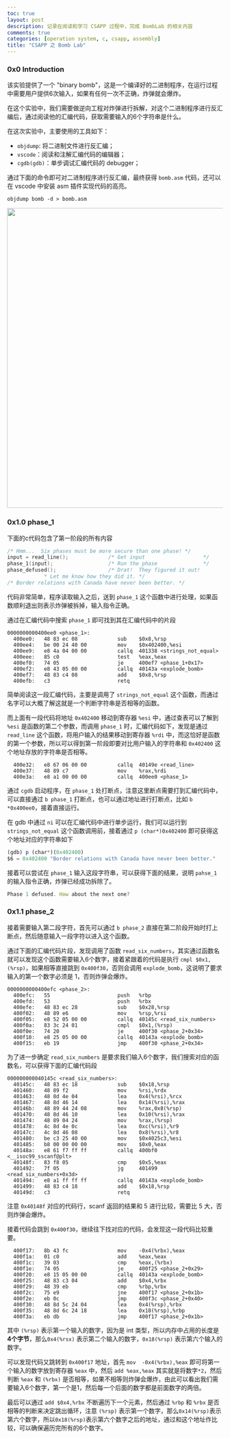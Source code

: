 ```yaml
---
toc: true
layout: post
description: 记录在阅读和学习 CSAPP 过程中，完成 BombLab 的相关内容
comments: true
categories: [operation system, c, csapp, assembly]
title: "CSAPP 之 Bomb Lab"
---
```


### 0x0 Introduction

该实验提供了一个 "binary bomb"，这是一个编译好的二进制程序，在运行过程中需要用户提供6次输入，如果有任何一次不正确，炸弹就会爆炸。

在这个实验中，我们需要做逆向工程对炸弹进行拆解，对这个二进制程序进行反汇编后，通过阅读他的汇编代码，获取需要输入的6个字符串是什么。

在这次实验中，主要使用的工具如下：

- `objdump`: 将二进制文件进行反汇编；
- `vscode`：阅读和注解汇编代码的编辑器；
- `cgdb(gdb)`：单步调试汇编代码的 debugger；

通过下面的命令即可对二进制程序进行反汇编，最终获得 `bomb.asm` 代码，还可以在 vscode 中安装 asm 插件实现代码的高亮。

```shell
objdump bomb -d > bomb.asm
```

<img src="{{ site.baseurl }}/images/csapp-bomb/bomb_preview.png" width="700"/>

### 0x1.0 phase_1

下面的c代码包含了第一阶段的所有内容

```c
/* Hmm...  Six phases must be more secure than one phase! */
input = read_line();             /* Get input                   */
phase_1(input);                  /* Run the phase               */
phase_defused();                 /* Drat!  They figured it out!
            * Let me know how they did it. */
/* Border relations with Canada have never been better. */
```



代码非常简单，程序读取输入之后，送到 `phase_1` 这个函数中进行处理，如果函数顺利退出则表示炸弹被拆掉，输入指令正确。

通过在汇编代码中搜索 `phase_1` 即可找到其在汇编代码中的片段

```assembly
0000000000400ee0 <phase_1>:
  400ee0:	48 83 ec 08          	sub    $0x8,%rsp
  400ee4:	be 00 24 40 00       	mov    $0x402400,%esi
  400ee9:	e8 4a 04 00 00       	callq  401338 <strings_not_equal>
  400eee:	85 c0                	test   %eax,%eax
  400ef0:	74 05                	je     400ef7 <phase_1+0x17>
  400ef2:	e8 43 05 00 00       	callq  40143a <explode_bomb>
  400ef7:	48 83 c4 08          	add    $0x8,%rsp
  400efb:	c3                   	retq   
```



简单阅读这一段汇编代码，主要是调用了 `strings_not_equal` 这个函数，而通过名字可以大概了解这就是一个判断字符串是否相等的函数。

而上面有一段代码将地址 `0x402400` 移动到寄存器 `%esi` 中，通过查表可以了解到 `%esi` 是函数的第二个参数，而调用 `phase_1` 时，汇编代码如下，发现是通过 `read_line` 这个函数，将用户输入的结果移动到寄存器 `%rdi` 中，而这恰好是函数的第一个参数，所以可以得到第一阶段即要对比用户输入的字符串和 `0x402400` 这个地址存放的字符串是否相等。

```assembly
  400e32:	e8 67 06 00 00       	callq  40149e <read_line>
  400e37:	48 89 c7             	mov    %rax,%rdi
  400e3a:	e8 a1 00 00 00       	callq  400ee0 <phase_1>
```

通过 `cgdb` 启动程序，在 `phase_1` 处打断点，注意这里断点需要打到汇编代码中，可以直接通过 `b phase_1` 打断点，也可以通过地址进行打断点，比如 `b *0x400ee0`，接着直接运行。

在 gdb 中通过 `ni` 可以在汇编代码中进行单步运行，我们可以运行到 `strings_not_equal` 这个函数调用前，接着通过 `p (char*)0x402400` 即可获得这个地址对应的字符串如下

```javascript
(gdb) p (char*)(0x402400)
$6 = 0x402400 "Border relations with Canada have never been better."
```

接着可以尝试在 `phase_1` 输入这段字符串，可以获得下面的结果，说明 `pahse_1` 的输入指令正确，炸弹已经成功拆除了。

```javascript
Phase 1 defused. How about the next one?
```

### 0x1.1 phase_2

接着需要输入第二段字符，首先可以通过 `b phase_2` 直接在第二阶段开始时打上断点，然后随意输入一段字符以进入这个函数。

通过下面的汇编代码片段，发现调用了函数 `read_six_numbers`，其实通过函数名就可以发现这个函数需要输入6个数字，接着紧跟着的代码是执行 `cmpl $0x1, (%rsp)`，如果相等直接跳到 `0x400f30`，否则会调用 `explode_bomb`，这说明了要求输入的第一个数字必须是 1，否则炸弹会爆炸。

```assembly
0000000000400efc <phase_2>:
  400efc:	55                   	push   %rbp
  400efd:	53                   	push   %rbx
  400efe:	48 83 ec 28          	sub    $0x28,%rsp
  400f02:	48 89 e6             	mov    %rsp,%rsi
  400f05:	e8 52 05 00 00       	callq  40145c <read_six_numbers>
  400f0a:	83 3c 24 01          	cmpl   $0x1,(%rsp)
  400f0e:	74 20                	je     400f30 <phase_2+0x34>
  400f10:	e8 25 05 00 00       	callq  40143a <explode_bomb>
  400f15:	eb 19                	jmp    400f30 <phase_2+0x34>
```

为了进一步确定 `read_six_numbers` 是要求我们输入6个数字，我们搜索对应的函数名，可以获得下面的汇编代码段

```assembly
000000000040145c <read_six_numbers>:
  40145c:	48 83 ec 18          	sub    $0x18,%rsp
  401460:	48 89 f2             	mov    %rsi,%rdx
  401463:	48 8d 4e 04          	lea    0x4(%rsi),%rcx
  401467:	48 8d 46 14          	lea    0x14(%rsi),%rax
  40146b:	48 89 44 24 08       	mov    %rax,0x8(%rsp)
  401470:	48 8d 46 10          	lea    0x10(%rsi),%rax
  401474:	48 89 04 24          	mov    %rax,(%rsp)
  401478:	4c 8d 4e 0c          	lea    0xc(%rsi),%r9
  40147c:	4c 8d 46 08          	lea    0x8(%rsi),%r8
  401480:	be c3 25 40 00       	mov    $0x4025c3,%esi
  401485:	b8 00 00 00 00       	mov    $0x0,%eax
  40148a:	e8 61 f7 ff ff       	callq  400bf0 <__isoc99_sscanf@plt>
  40148f:	83 f8 05             	cmp    $0x5,%eax
  401492:	7f 05                	jg     401499 <read_six_numbers+0x3d>
  401494:	e8 a1 ff ff ff       	callq  40143a <explode_bomb>
  401499:	48 83 c4 18          	add    $0x18,%rsp
  40149d:	c3                   	retq   
```

注意 `0x40148f` 对应的代码行，scanf 返回的结果和 5 进行比较，需要比 5 大，否则炸弹会爆炸。

接着代码会跳到 `0x400f30`，继续往下找对应的代码，会发现这一段代码比较重要。

```assembly
  400f17:	8b 43 fc             	mov    -0x4(%rbx),%eax    
  400f1a:	01 c0                	add    %eax,%eax
  400f1c:	39 03                	cmp    %eax,(%rbx)
  400f1e:	74 05                	je     400f25 <phase_2+0x29>
  400f20:	e8 15 05 00 00       	callq  40143a <explode_bomb>
  400f25:	48 83 c3 04          	add    $0x4,%rbx
  400f29:	48 39 eb             	cmp    %rbp,%rbx
  400f2c:	75 e9                	jne    400f17 <phase_2+0x1b>
  400f2e:	eb 0c                	jmp    400f3c <phase_2+0x40>
  400f30:	48 8d 5c 24 04       	lea    0x4(%rsp),%rbx
  400f35:	48 8d 6c 24 18       	lea    0x18(%rsp),%rbp
  400f3a:	eb db                	jmp    400f17 <phase_2+0x1b>
```

其中 `(%rsp)` 表示第一个输入的数字，因为是 int 类型，所以内存中占用的长度是**4个字节**，那么`0x4(%rsx)` 表示第二个输入的数字，`0x18(%rsp)` 表示第六个输入的数字。

可以发现代码又跳转到 `0x400f17` 地址，首先 `mov  -0x4(%rbx),%eax` 即可将第一个输入的数字放到寄存器 `%eax` 中，然后 `add %eax,%eax` 其实就是将数字`*2`，然后判断 `%eax` 和 `(%rbx)` 是否相等，如果不相等则炸弹会爆炸，由此可以看出我们需要输入6个数字，第一个是1，然后每一个后面的数字都是前面数字的两倍。

最后可以通过 `add $0x4,%rbx` 不断遍历下一个元素，然后通过 `%rbp` 和 `%rbx` 是否相等的判断来决定跳出循环，注意 `(%rsp)` 表示第一个数字，那么`0x14(%rsp)`表示第六个数字，所以`0x18(%rsp)`表示第六个数字之后的地址，通过和这个地址作比较，可以确保遍历完所有的6个数字。

